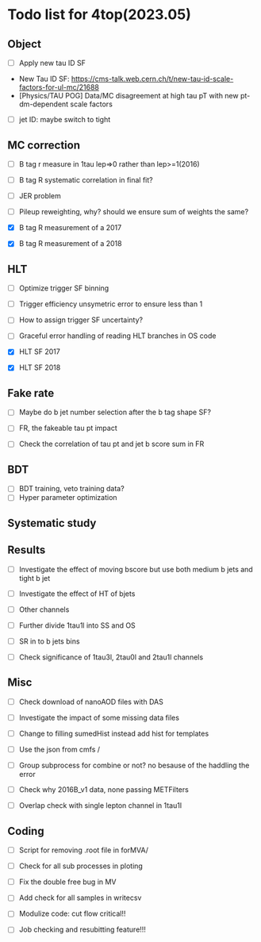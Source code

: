 # Todo list for 4top(2023.05)

## Object
- [ ] Apply new tau ID SF 
- New Tau ID SF: https://cms-talk.web.cern.ch/t/new-tau-id-scale-factors-for-ul-mc/21688
- [Physics/TAU POG] Data/MC disagreement at high tau pT with new pt-dm-dependent scale factors
- [ ] jet ID: maybe switch to tight

## MC correction
- [ ] B tag r measure in 1tau lep=>0 rather than lep>=1(2016)
- [ ] B tag R systematic correlation in final fit?
- [ ] JER problem
- [ ] Pileup reweighting, why? should we ensure sum of weights the same?
- [x] B tag R measurement of a 2017
- [x] B tag R measurement of a 2018


## HLT 
- [ ] Optimize trigger SF binning
- [ ] Trigger efficiency unsymetric error to ensure less than 1
- [ ] How to assign trigger SF uncertainty?
- [ ] Graceful error handling of reading HLT branches in OS code
- [x] HLT SF 2017
- [x] HLT SF 2018




## Fake rate
- [ ] Maybe do b jet number selection after the b tag shape SF?
- [ ] FR, the fakeable tau pt impact
- [ ] Check the correlation of tau pt and jet b score sum in FR 


## BDT
- [ ] BDT training, veto training data?
- [ ] Hyper parameter optimization

## Systematic study

## Results
- [ ] Investigate the effect of moving bscore but use both medium b jets and tight b jet
- [ ] Investigate the effect of HT of bjets
- [ ] Other channels
- [ ] Further divide 1tau1l into SS and OS 
- [ ] SR in to b jets bins
- [ ] Check significance of 1tau3l, 2tau0l and 2tau1l channels



## Misc 
- [ ] Check download of nanoAOD files with DAS
- [ ] Investigate the impact of some missing data files
- [ ] Change to filling sumedHist instead add hist for templates
- [ ] Use the json from cmfs /
- [ ] Group subprocess for combine or not? no besause of the haddling the error
- [ ] Check why 2016B_v1 data, none passing METFilters 
- [ ] Overlap check with single lepton channel in 1tau1l


## Coding 
- [ ] Script for removing .root file in forMVA/
- [ ] Check for all sub processes in ploting
- [ ] Fix the double free bug in MV
- [ ] Add check for all samples in writecsv 
- [ ] Modulize code: cut flow critical!!
- [ ] Job checking and resubitting feature!!!


